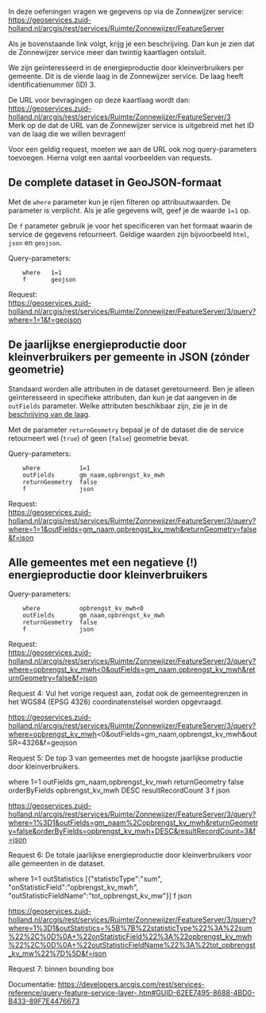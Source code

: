 In deze oefeningen vragen we gegevens op via de Zonnewijzer service:    
https://geoservices.zuid-holland.nl/arcgis/rest/services/Ruimte/Zonnewijzer/FeatureServer   

Als je bovenstaande link volgt, krijg je een beschrijving. Dan kun je zien dat de Zonnewijzer service meer dan twintig kaartlagen ontsluit. 

We zijn geïnteresseerd in de energieproductie door kleinverbruikers per gemeente. Dit is de vierde laag in de Zonnewijzer service. De laag heeft identificatienummer (ID) 3.    

De URL voor bevragingen op deze kaartlaag wordt dan:    
https://geoservices.zuid-holland.nl/arcgis/rest/services/Ruimte/Zonnewijzer/FeatureServer/3      
Merk op de dat de URL van de Zonnewijzer service is uitgebreid met het ID van de laag die we willen bevragen!    

Voor een geldig request, moeten we aan de URL ook nog query-parameters toevoegen. Hierna volgt een aantal voorbeelden van requests.    

## De complete dataset in GeoJSON-formaat

Met de `where` parameter kun je rijen filteren op attribuutwaarden. De parameter is verplicht. Als je alle gegevens wilt, geef je de waarde `1=1` op. 

De `f` parameter gebruik je voor het specificeren van het formaat waarin de service de gegevens retourneert. Geldige waarden zijn bijvoorbeeld `html`, `json` en `geojson`.   

Query-parameters:
```
    where 	1=1	
    f		geojson	
```
	
Request:<br>
https://geoservices.zuid-holland.nl/arcgis/rest/services/Ruimte/Zonnewijzer/FeatureServer/3/query?where=1=1&f=geojson

## De jaarlijkse energieproductie door kleinverbruikers per gemeente in JSON (zónder geometrie)    

Standaard worden alle attributen in de dataset geretourneerd. Ben je alleen geïnteresseerd in specifieke attributen, dan kun je dat aangeven in de `outFields` parameter. Welke attributen beschikbaar zijn, zie je in de [beschrijving van de laag](    
).    

Met de parameter `returnGeometry` bepaal je of de dataset die de service retourneert wel (`true`) of geen (`false`) geometrie bevat.    

Query-parameters:
```
    where	        1=1    
    outFields	    gm_naam,opbrengst_kv_mwh	
    returnGeometry  false	
    f               json
```
Request:<br>
https://geoservices.zuid-holland.nl/arcgis/rest/services/Ruimte/Zonnewijzer/FeatureServer/3/query?where=1=1&outFields=gm_naam,opbrengst_kv_mwh&returnGeometry=false&f=json

## Alle gemeentes met een negatieve (!) energieproductie door kleinverbruikers
Query-parameters:
```
    where	        opbrengst_kv_mwh<0    
    outFields	    gm_naam,opbrengst_kv_mwh	
    returnGeometry  false
    f               json
```
Request:    
[https://geoservices.zuid-holland.nl/arcgis/rest/services/Ruimte/Zonnewijzer/FeatureServer/3/query?where=opbrengst_kv_mwh<0&outFields=gm_naam,opbrengst_kv_mwh&returnGeometry=false&f=json](https://geoservices.zuid-holland.nl/arcgis/rest/services/Ruimte/Zonnewijzer/FeatureServer/3/query?where=opbrengst_kv_mwh<0&outFields=gm_naam,opbrengst_kv_mwh&returnGeometry=false&f=json)


Request 4: Vul het vorige request aan, zodat ook de gemeentegrenzen in het WGS84 (EPSG 4326) coordinatenstelsel worden opgevraagd.

https://geoservices.zuid-holland.nl/arcgis/rest/services/Ruimte/Zonnewijzer/FeatureServer/3/query?where=opbrengst_kv_mwh<0&outFields=gm_naam,opbrengst_kv_mwh&outSR=4326&f=geojson

Request 5: De top 3 van gemeentes met de hoogste jaarlijkse productie door kleinverbruikers. 

where	1=1
outFields	gm_naam,opbrengst_kv_mwh
returnGeometry	false
orderByFields	opbrengst_kv_mwh DESC
resultRecordCount	3
f	json

https://geoservices.zuid-holland.nl/arcgis/rest/services/Ruimte/Zonnewijzer/FeatureServer/3/query?where=1%3D1&outFields=gm_naam%2Copbrengst_kv_mwh&returnGeometry=false&orderByFields=opbrengst_kv_mwh+DESC&resultRecordCount=3&f=json

Request 6: De totale jaarlijkse energieproductie door kleinverbruikers voor alle gemeenten in de dataset.

where 1=1
outStatistics	[{"statisticType":"sum", "onStatisticField":"opbrengst_kv_mwh", "outStatisticFieldName":"tot_opbrengst_kv_mw"}]
f	json

https://geoservices.zuid-holland.nl/arcgis/rest/services/Ruimte/Zonnewijzer/FeatureServer/3/query?where=1%3D1&outStatistics=%5B%7B%22statisticType%22%3A%22sum%22%2C%0D%0A+%22onStatisticField%22%3A%22opbrengst_kv_mwh%22%2C%0D%0A+%22outStatisticFieldName%22%3A%22tot_opbrengst_kv_mw%22%7D%5D&f=json

Request 7: binnen bounding box
 
Documentatie: https://developers.arcgis.com/rest/services-reference/query-feature-service-layer-.htm#GUID-62EE7495-8688-4BD0-B433-89F7E4476673






